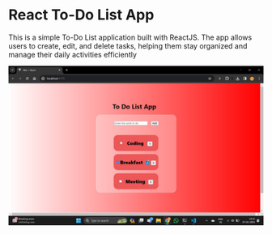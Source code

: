 # React To-Do List App

This is a simple To-Do List application built with ReactJS. The app allows users to create, edit, and delete tasks, helping them stay organized and manage their daily activities efficiently

![Screenshot](./src/assets/Output.jpg)
